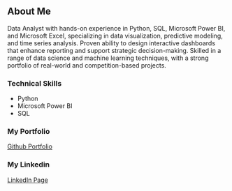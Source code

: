 ## About Me

Data Analyst with hands-on experience in Python, SQL, Microsoft Power BI, and Microsoft Excel, specializing in data visualization, predictive modeling, and time series analysis. Proven ability to design interactive dashboards that enhance reporting and support strategic decision-making. Skilled in a range of data science and machine learning techniques, with a strong portfolio of real-world and competition-based projects.

### Technical Skills
- Python
- Microsoft Power BI
- SQL

### My Portfolio
[Github Portfolio](https://github.com/tengkumuazabs/my-portfolio)

### My Linkedin
[LinkedIn Page](https://www.linkedin.com/in/tengku-muaz-abdussalam)

